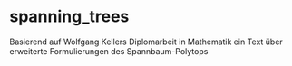 spanning_trees
==============

Basierend auf Wolfgang Kellers Diplomarbeit in Mathematik ein Text über erweiterte Formulierungen des Spannbaum-Polytops